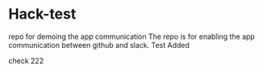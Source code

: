 # Hack-test
repo for demoing the app communication
The repo is for enabling the app communication between github and slack.
Test Added

check 222
